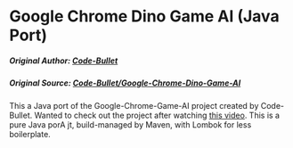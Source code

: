 # Google Chrome Dino Game AI (Java Port)
##### Original Author: [Code-Bullet](https://github.com/Code-Bullet)
##### Original Source: [Code-Bullet/Google-Chrome-Dino-Game-AI](https://github.com/Code-Bullet/Google-Chrome-Dino-Game-AI)

This a Java port of the Google-Chrome-Game-AI project created by Code-Bullet.
Wanted to check out the project after watching [this video](https://www.youtube.com/watch?v=sB_IGstiWlc).
This is a pure Java porA jt, build-managed by Maven, with Lombok for less boilerplate.